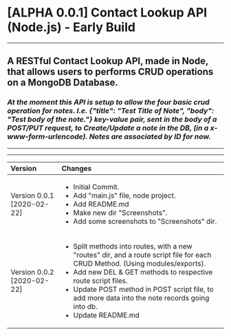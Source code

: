 # [ALPHA 0.0.1] Contact Lookup API (Node.js) - Early Build

***

## A RESTful Contact Lookup API, made in Node, that allows users to performs CRUD operations on a MongoDB Database.

### <i> At the moment this API is setup to allow the four basic crud operation for notes. I.e. {"title": "Test Title of Note", "body": "Test body of the note."} key-value pair, sent in the body of a POST/PUT request, to Create/Update a note in the DB, (in a x-www-form-urlencode). Notes are associated by ID for now.

***
***
|Version| Changes|
|:---|:---|
|Version 0.0.1 [2020-02-22]|<ul><li>Initial Commit.</li><li>Add "main.js" file, node project.</li><li>Add README.md</li><li>Make new dir "Screenshots".</li><li>Add some screenshots to "Screenshots" dir.</li></ul>|
|Version 0.0.2 [2020-02-22]|<ul><li>Split methods into routes, with a new "routes" dir, and a route script file for each CRUD Method. (Using modules/exports).</li><li>Add new DEL & GET methods to respective route script files.</li><li>Update POST method in POST script file, to add more data into the note records going into db.</li><li>Update README.md</li></ul>|